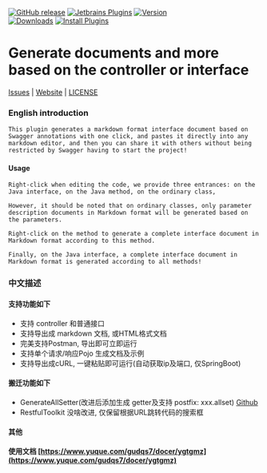 [release-img]: https://img.shields.io/github/release/docer-savior/docer-savior-idea-plugin.svg
[latest-release]: https://github.com/docer-savior/docer-savior-idea-plugin/releases/latest
[plugin-img]: https://img.shields.io/badge/plugin-16860-orange.svg
[plugin]: https://plugins.jetbrains.com/plugin/16860
[jet-img]: https://img.shields.io/badge/plugin-Install%20Plugin-4597ff.svg
[jet]: http://localhost:63342/api/installPlugin?action=install&pluginId=gudqs7.github.io.doc-savior

[![GitHub release][release-img]][latest-release] [![Jetbrains Plugins][plugin-img]][plugin]
[![Version](http://phpstorm.espend.de/badge/16860/version)][plugin]  
[![Downloads](http://phpstorm.espend.de/badge/16860/downloads)][plugin]
[![Install Plugins][jet-img]][jet]

# Generate documents and more based on the controller or interface

[Issues](https://github.com/docer-savior/docer-savior-idea-plugin/issues) |
[Website](https://www.yuque.com/gudqs7/docer/ygtgmz) |
[LICENSE](https://github.com/docer-savior/docer-savior-idea-plugin/blob/master/LICENSE)

### English introduction

    This plugin generates a markdown format interface document based on Swagger annotations with one click, and pastes it directly into any markdown editor, and then you can share it with others without being restricted by Swagger having to start the project!

#### Usage

    Right-click when editing the code, we provide three entrances: on the Java interface, on the Java method, on the ordinary class,

    However, it should be noted that on ordinary classes, only parameter description documents in Markdown format will be generated based on the parameters.

    Right-click on the method to generate a complete interface document in Markdown format according to this method.

    Finally, on the Java interface, a complete interface document in Markdown format is generated according to all methods!

### 中文描述

#### 支持功能如下

* 支持 controller 和普通接口
* 支持导出成 markdown 文档, 或HTML格式文档
* 完美支持Postman, 导出即可立即运行
* 支持单个请求/响应Pojo 生成文档及示例
* 支持导出成cURL, 一键粘贴即可运行(自动获取ip及端口, 仅SpringBoot)

#### 搬迁功能如下

* GenerateAllSetter(改进后添加生成 getter及支持 postfix: xxx.allset) [Github](https://github.com/gejun123456/intellij-generateAllSetMethod)
* RestfulToolkit 没啥改进, 仅保留根据URL跳转代码的搜索框

#### 其他

**使用文档 [https://www.yuque.com/gudqs7/docer/ygtgmz](https://www.yuque.com/gudqs7/docer/ygtgmz)**
